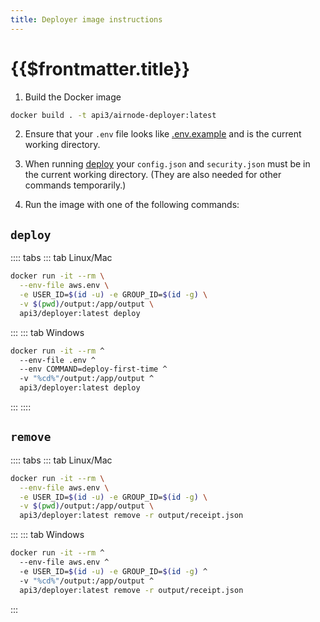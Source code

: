 ```yaml
---
title: Deployer image instructions
---
```


# {{$frontmatter.title}}

<TocHeader />
<TOC class="table-of-contents" :include-level="[2,3]" />

1. Build the Docker image
```sh
docker build . -t api3/airnode-deployer:latest
```

2. Ensure that your `.env` file looks like [.env.example](https://github.com/api3dao/airnode/blob/pre-alpha/packages/deployer/.env.example) and is the current working directory.

3. When running [deploy](deployer-image.md#deploy) your `config.json` and `security.json` must be in the current working directory.
(They are also needed for other commands temporarily.)

4. Run the image with one of the following commands:

## `deploy`

:::: tabs
::: tab Linux/Mac
  ```sh
  docker run -it --rm \
    --env-file aws.env \
    -e USER_ID=$(id -u) -e GROUP_ID=$(id -g) \
    -v $(pwd)/output:/app/output \
    api3/deployer:latest deploy
  ```
:::
::: tab Windows
  ```sh
  docker run -it --rm ^
    --env-file .env ^
    --env COMMAND=deploy-first-time ^
    -v "%cd%"/output:/app/output ^
    api3/deployer:latest deploy
  ```
:::
::::

## `remove`

:::: tabs
::: tab Linux/Mac
  ```sh
  docker run -it --rm \
    --env-file aws.env \
    -e USER_ID=$(id -u) -e GROUP_ID=$(id -g) \
    -v $(pwd)/output:/app/output \
    api3/deployer:latest remove -r output/receipt.json
  ```
:::
::: tab Windows
  ```sh
  docker run -it --rm ^
    --env-file aws.env ^
    -e USER_ID=$(id -u) -e GROUP_ID=$(id -g) ^
    -v "%cd%"/output:/app/output ^
    api3/deployer:latest remove -r output/receipt.json
  ```
:::
